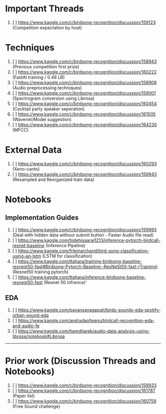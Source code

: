 # Important Threads
1. [ ] https://www.kaggle.com/c/birdsong-recognition/discussion/159123 (Competition expectation by host)

# Techniques
1. [ ] https://www.kaggle.com/c/birdsong-recognition/discussion/158943 (Previous competition first prize)
2. [ ] https://www.kaggle.com/c/birdsong-recognition/discussion/160222 (FastAI training / 0.48 LB)
3. [ ] https://www.kaggle.com/c/birdsong-recognition/discussion/158908 (Audio preprocessing techniques)
4. [ ] https://www.kaggle.com/c/birdsong-recognition/discussion/159001 (Spectrogram conversion using Librosa)
5. [ ] https://www.kaggle.com/c/birdsong-recognition/discussion/160454 (Cocktail party speaker seperation)
6. [ ] https://www.kaggle.com/c/birdsong-recognition/discussion/161505 (Wavenet/Model suggestion)
7. [ ] https://www.kaggle.com/c/birdsong-recognition/discussion/164230 (MFCC)

# External Data
1. [ ] https://www.kaggle.com/c/birdsong-recognition/discussion/160293 (Xeno-canto)
2. [ ] https://www.kaggle.com/c/birdsong-recognition/discussion/159943 (Resampled and Reorganized train data)

# Notebooks
  
## Implementation Guides
1. [ ] https://www.kaggle.com/c/birdsong-recognition/discussion/159993 (Deal with hidden data without submit button - Faster Audio file read)
2. [ ] https://www.kaggle.com/hidehisaarai1213/inference-pytorch-birdcall-resnet-baseline (Inference Pipeline)
3. [ ] https://www.kaggle.com/frlemarchand/bird-song-classification-using-an-lstm (LSTM for classificaiton)
4. [ ] https://www.kaggle.com/ttahara/training-birdsong-baseline-resnest50-fast#Birdsong-Pytorch-Baseline:-ResNeSt50-fast-(Training) (Resnet50 training pytorch)
5. [ ] https://www.kaggle.com/ttahara/inference-birdsong-baseline-resnest50-fast (Resnet 50 infrence)'


## EDA
1. [ ] https://www.kaggle.com/pavansanagapati/birds-sounds-eda-spotify-urban-sound-eda
2. [ ] https://www.kaggle.com/andradaolteanu/birdcall-recognition-eda-and-audio-fe
3. [ ] https://www.kaggle.com/hamditarek/audio-data-analysis-using-librosa/notebook#Librosa
  
***

# Prior work (Discussion Threads and Notebooks)
1. [ ] https://www.kaggle.com/c/birdsong-recognition/discussion/158933
2. [ ] https://www.kaggle.com/c/birdsong-recognition/discussion/161787 (Paper list)
3. [ ] https://www.kaggle.com/c/birdsong-recognition/discussion/160759 (Free Sound challenge)
